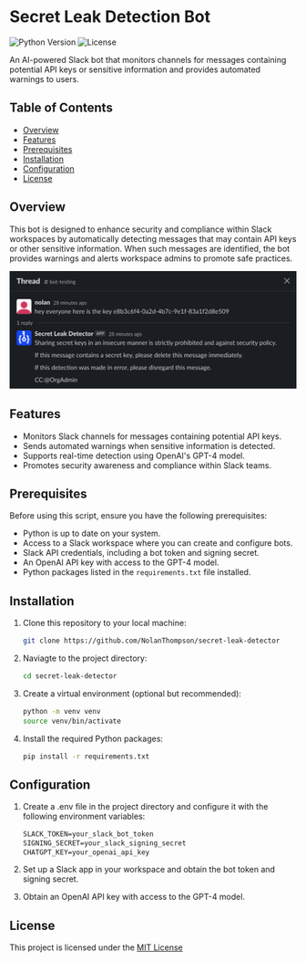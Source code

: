 # Secret Leak Detection Bot

![Python Version](https://img.shields.io/badge/python-3.9%20%7C%203.11-blue.svg)
![License](https://img.shields.io/badge/license-MIT-blue)

An AI-powered Slack bot that monitors channels for messages containing potential API keys or sensitive information and provides automated warnings to users.

## Table of Contents

- [Overview](#overview)
- [Features](#features)
- [Prerequisites](#prerequisites)
- [Installation](#installation)
- [Configuration](#configuration)
- [License](#license)

## Overview

This bot is designed to enhance security and compliance within Slack workspaces by automatically detecting messages that may contain API keys or other sensitive information. When such messages are identified, the bot provides warnings and alerts workspace admins to promote safe practices.

![Example](./example.png)

## Features

- Monitors Slack channels for messages containing potential API keys.
- Sends automated warnings when sensitive information is detected.
- Supports real-time detection using OpenAI's GPT-4 model.
- Promotes security awareness and compliance within Slack teams.

## Prerequisites

Before using this script, ensure you have the following prerequisites:

- Python is up to date on your system.
- Access to a Slack workspace where you can create and configure bots.
- Slack API credentials, including a bot token and signing secret.
- An OpenAI API key with access to the GPT-4 model.
- Python packages listed in the `requirements.txt` file installed.

## Installation

1. Clone this repository to your local machine:

    ```bash
   git clone https://github.com/NolanThompson/secret-leak-detector
   ```

2. Naviagte to the project directory:
    
    ```bash
    cd secret-leak-detector
    ```

3. Create a virtual environment (optional but recommended):

    ```bash
    python -m venv venv
    source venv/bin/activate
    ```

4. Install the required Python packages:

    ```bash
    pip install -r requirements.txt
    ```

## Configuration

1. Create a .env file in the project directory and configure it with the following environment variables:

    ```dotenv
    SLACK_TOKEN=your_slack_bot_token
    SIGNING_SECRET=your_slack_signing_secret
    CHATGPT_KEY=your_openai_api_key
    ```

2. Set up a Slack app in your workspace and obtain the bot token and signing secret.

3. Obtain an OpenAI API key with access to the GPT-4 model.

## License

This project is licensed under the [MIT License](https://github.com/git/git-scm.com/blob/main/MIT-LICENSE.txt)